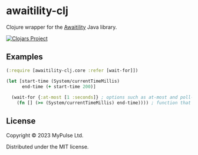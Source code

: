 # awaitility-clj

Clojure wrapper for the [Awaitility](http://www.awaitility.org/) Java library.

[![Clojars Project](https://img.shields.io/clojars/v/ai.mypulse/awaitility-clj.svg)](https://clojars.org/ai.mypulse/awaitility-clj)

## Examples

```clojure
(:require [awaitility-clj.core :refer [wait-for]])

(let [start-time (System/currentTimeMillis)
      end-time (+ start-time 200)]
  
  (wait-for {:at-most [1 :seconds]} ; options such as at-most and poll-interval
    (fn [] (>= (System/currentTimeMillis) end-time)))) ; function that will eventually return true
```

## License

Copyright © 2023 MyPulse Ltd.

Distributed under the MIT license.
